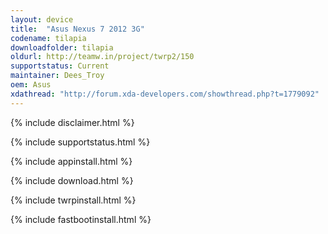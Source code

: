 ```yaml
---
layout: device
title:  "Asus Nexus 7 2012 3G"
codename: tilapia
downloadfolder: tilapia
oldurl: http://teamw.in/project/twrp2/150
supportstatus: Current
maintainer: Dees_Troy
oem: Asus
xdathread: "http://forum.xda-developers.com/showthread.php?t=1779092"
---
```


{% include disclaimer.html %}

{% include supportstatus.html %}

{% include appinstall.html %}

{% include download.html %}

{% include twrpinstall.html %}

{% include fastbootinstall.html %}
